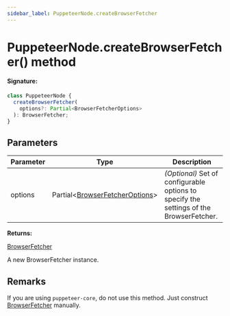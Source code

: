```yaml
---
sidebar_label: PuppeteerNode.createBrowserFetcher
---
```


# PuppeteerNode.createBrowserFetcher() method

#### Signature:

```typescript
class PuppeteerNode {
  createBrowserFetcher(
    options?: Partial<BrowserFetcherOptions>
  ): BrowserFetcher;
}
```

## Parameters

| Parameter | Type                                                                         | Description                                                                             |
| --------- | ---------------------------------------------------------------------------- | --------------------------------------------------------------------------------------- |
| options   | Partial&lt;[BrowserFetcherOptions](./puppeteer.browserfetcheroptions.md)&gt; | _(Optional)_ Set of configurable options to specify the settings of the BrowserFetcher. |

**Returns:**

[BrowserFetcher](./puppeteer.browserfetcher.md)

A new BrowserFetcher instance.

## Remarks

If you are using `puppeteer-core`, do not use this method. Just construct [BrowserFetcher](./puppeteer.browserfetcher.md) manually.
